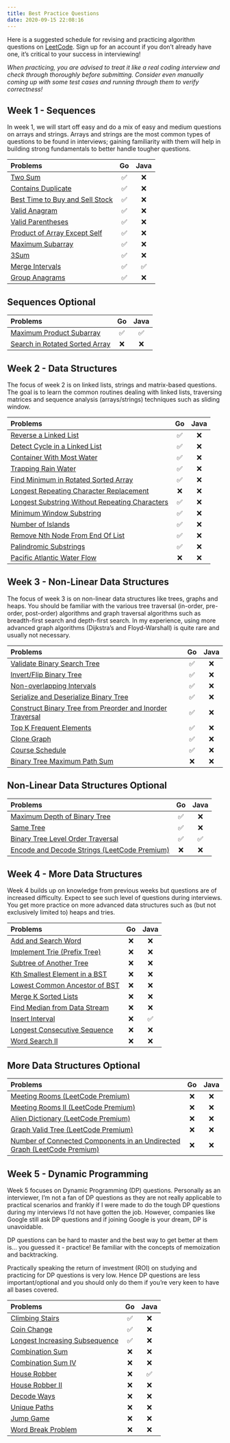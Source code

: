 ```yaml
---
title: Best Practice Questions
date: 2020-09-15 22:08:16
---
```


Here is a suggested schedule for revising and practicing algorithm questions on [LeetCode](https://leetcode.com).
Sign up for an account if you don’t already have one, it’s critical to your success in interviewing!

*When practicing, you are advised to treat it like a real coding interview and check through thoroughly before submitting. Consider even manually coming up with some test cases and running through them to verify correctness!*

## Week 1 - Sequences

In week 1, we will start off easy and do a mix of easy and medium questions on arrays and strings. Arrays and strings are the most common types of questions to be found in interviews; gaining familiarity with them will help in building strong fundamentals to better handle tougher questions.

| **Problems** | **Go** | **Java** |
|:-------------|:------:|:--------:|
| [Two Sum](https://leetcode.com/problems/two-sum/)| ✅ | ❌ |
| [Contains Duplicate](https://leetcode.com/problems/contains-duplicate/)| ✅ | ❌ |
| [Best Time to Buy and Sell Stock](https://leetcode.com/problems/best-time-to-buy-and-sell-stock/)| ✅ | ❌ |
| [Valid Anagram](https://leetcode.com/problems/valid-anagram/)| ✅ | ❌ |
| [Valid Parentheses](https://leetcode.com/problems/valid-parentheses/)| ✅ | ❌ |
| [Product of Array Except Self](https://leetcode.com/problems/product-of-array-except-self/)| ✅ | ❌ |
| [Maximum Subarray](https://leetcode.com/problems/maximum-subarray/)| ✅ | ❌ |
| [3Sum](https://leetcode.com/problems/3sum/)| ✅ | ❌ |
| [Merge Intervals](https://leetcode.com/problems/merge-intervals/)| ✅ | ✅ |
| [Group Anagrams](https://leetcode.com/problems/group-anagrams/)| ✅ | ❌ |

## Sequences Optional

| **Problems** | **Go** | **Java** |
|:-------------|:------:|:--------:|
| [Maximum Product Subarray](https://leetcode.com/problems/maximum-product-subarray/)| ✅ | ✅ |
| [Search in Rotated Sorted Array](https://leetcode.com/problems/search-in-rotated-sorted-array/)| ❌ | ❌ |

## Week 2 - Data Structures

The focus of week 2 is on linked lists, strings and matrix-based questions. The goal is to learn the common routines dealing with linked lists, traversing matrices and sequence analysis (arrays/strings) techniques such as sliding window.

| **Problems** | **Go** | **Java** |
|:-------------|:------:|:--------:|
| [Reverse a Linked List](https://leetcode.com/problems/reverse-linked-list/)| ✅ | ❌ |
| [Detect Cycle in a Linked List](https://leetcode.com/problems/linked-list-cycle/)| ✅ | ❌ |
| [Container With Most Water](https://leetcode.com/problems/container-with-most-water/)| ✅ | ❌ |
| [Trapping Rain Water](https://leetcode.com/problems/trapping-rain-water/)| ✅ | ❌ |
| [Find Minimum in Rotated Sorted Array](https://leetcode.com/problems/find-minimum-in-rotated-sorted-array/)| ✅ | ❌ |
| [Longest Repeating Character Replacement](https://leetcode.com/problems/longest-repeating-character-replacement/)| ❌ | ❌ |
| [Longest Substring Without Repeating Characters](https://leetcode.com/problems/longest-substring-without-repeating-characters/)| ✅ | ❌ |
| [Minimum Window Substring](https://leetcode.com/problems/minimum-window-substring/)| ✅ | ❌ |
| [Number of Islands](https://leetcode.com/problems/number-of-islands/)| ✅ | ❌ |
| [Remove Nth Node From End Of List](https://leetcode.com/problems/remove-nth-node-from-end-of-list/)| ✅ | ❌ |
| [Palindromic Substrings](https://leetcode.com/problems/palindromic-substrings/)| ✅ | ❌ |
| [Pacific Atlantic Water Flow](https://leetcode.com/problems/pacific-atlantic-water-flow/)| ❌ | ❌ |

## Week 3 - Non-Linear Data Structures

The focus of week 3 is on non-linear data structures like trees, graphs and heaps. You should be familiar with the various tree traversal (in-order, pre-order, post-order) algorithms and graph traversal algorithms such as breadth-first search and depth-first search. In my experience, using more advanced graph algorithms (Dijkstra’s and Floyd-Warshall) is quite rare and usually not necessary.

| **Problems** | **Go** | **Java** |
|:-------------|:------:|:--------:|
| [Validate Binary Search Tree](https://leetcode.com/problems/validate-binary-search-tree/)| ✅ | ❌ |
| [Invert/Flip Binary Tree](https://leetcode.com/problems/invert-binary-tree/)| ✅ | ❌  |
| [Non-overlapping Intervals](https://leetcode.com/problems/non-overlapping-intervals/)| ✅ | ❌ |
| [Serialize and Deserialize Binary Tree](https://leetcode.com/problems/serialize-and-deserialize-binary-tree/)| ✅ | ❌ |
| [Construct Binary Tree from Preorder and Inorder Traversal](https://leetcode.com/problems/construct-binary-tree-from-preorder-and-inorder-traversal/)| ✅ | ❌ |
| [Top K Frequent Elements](https://leetcode.com/problems/top-k-frequent-elements/)| ✅ | ❌ |
| [Clone Graph](https://leetcode.com/problems/clone-graph/)| ✅ | ❌ |
| [Course Schedule](https://leetcode.com/problems/course-schedule/)| ✅ | ❌ |
| [Binary Tree Maximum Path Sum](https://leetcode.com/problems/binary-tree-maximum-path-sum/)| ❌ | ❌ |

## Non-Linear Data Structures Optional

| **Problems** | **Go** | **Java** |
|:-------------|:------:|:--------:|
| [Maximum Depth of Binary Tree](https://leetcode.com/problems/maximum-depth-of-binary-tree/)| ✅ | ❌ |
| [Same Tree](https://leetcode.com/problems/same-tree/)| ✅ | ❌ |
| [Binary Tree Level Order Traversal](https://leetcode.com/problems/binary-tree-level-order-traversal/)| ✅ | ✅ |
| [Encode and Decode Strings (LeetCode Premium)](https://leetcode.com/problems/encode-and-decode-strings/)| ❌ | ❌ |

## Week 4 - More Data Structures

Week 4 builds up on knowledge from previous weeks but questions are of increased difficulty. Expect to see such level of questions during interviews. You get more practice on more advanced data structures such as (but not exclusively limited to) heaps and tries.

| **Problems** | **Go** | **Java** |
|:-------------|:------:|:--------:|
| [Add and Search Word](https://leetcode.com/problems/add-and-search-word-data-structure-design/)| ❌ | ❌ |
| [Implement Trie (Prefix Tree)](https://leetcode.com/problems/implement-trie-prefix-tree/)| ❌ | ❌ |
| [Subtree of Another Tree](https://leetcode.com/problems/subtree-of-another-tree/)| ❌ | ❌ |
| [Kth Smallest Element in a BST](https://leetcode.com/problems/kth-smallest-element-in-a-bst/)| ❌ | ❌ |
| [Lowest Common Ancestor of BST](https://leetcode.com/problems/lowest-common-ancestor-of-a-binary-search-tree/)| ❌ | ❌ |
| [Merge K Sorted Lists](https://leetcode.com/problems/merge-k-sorted-lists/)| ❌ | ❌ |
| [Find Median from Data Stream](https://leetcode.com/problems/find-median-from-data-stream/)| ❌ | ❌ |
| [Insert Interval](https://leetcode.com/problems/insert-interval/)| ❌ | ✅ |
| [Longest Consecutive Sequence](https://leetcode.com/problems/longest-consecutive-sequence/)| ❌ | ❌ |
| [Word Search II](https://leetcode.com/problems/word-search-ii/)| ❌ | ❌ |

## More Data Structures Optional

| **Problems** | **Go** | **Java** |
|:-------------|:------:|:--------:|
| [Meeting Rooms (LeetCode Premium)](https://leetcode.com/problems/meeting-rooms/)| ❌ | ❌ |
| [Meeting Rooms II (LeetCode Premium)](https://leetcode.com/problems/meeting-rooms-ii/)| ❌ | ❌ |
| [Alien Dictionary (LeetCode Premium)](https://leetcode.com/problems/alien-dictionary/)| ❌ | ❌ |
| [Graph Valid Tree (LeetCode Premium)](https://leetcode.com/problems/graph-valid-tree/)| ❌ | ❌ |
| [Number of Connected Components in an Undirected Graph (LeetCode Premium)](https://leetcode.com/problems/number-of-connected-components-in-an-undirected-graph/)| ❌ | ❌ |

## Week 5 - Dynamic Programming

Week 5 focuses on Dynamic Programming (DP) questions. Personally as an interviewer, I’m not a fan of DP questions as they are not really applicable to practical scenarios and frankly if I were made to do the tough DP questions during my interviews I’d not have gotten the job. However, companies like Google still ask DP questions and if joining Google is your dream, DP is unavoidable.

DP questions can be hard to master and the best way to get better at them is… you guessed it - practice! Be familiar with the concepts of memoization and backtracking.

Practically speaking the return of investment (ROI) on studying and practicing for DP questions is very low. Hence DP questions are less important/optional and you should only do them if you’re very keen to have all bases covered.

| **Problems** | **Go** | **Java** |
|:-------------|:------:|:--------:|
| [Climbing Stairs](https://leetcode.com/problems/climbing-stairs/)| ✅ | ❌ |
| [Coin Change](https://leetcode.com/problems/coin-change/)| ✅ | ❌ |
| [Longest Increasing Subsequence](https://leetcode.com/problems/longest-increasing-subsequence/)| ✅ | ❌ |
| [Combination Sum](https://leetcode.com/problems/combination-sum/)| ❌ | ❌ |
| [Combination Sum IV](https://leetcode.com/problems/combination-sum-iv/)| ❌ | ❌ |
| [House Robber](https://leetcode.com/problems/house-robber/)| ❌ | ✅ |
| [House Robber II](https://leetcode.com/problems/house-robber-ii/)| ❌ | ❌ |
| [Decode Ways](https://leetcode.com/problems/decode-ways/)| ❌ | ❌ |
| [Unique Paths](https://leetcode.com/problems/unique-paths/)| ❌ | ❌ |
| [Jump Game](https://leetcode.com/problems/jump-game/)| ❌ | ❌ |
| [Word Break Problem](https://leetcode.com/problems/word-break/)| ❌ | ❌ |
